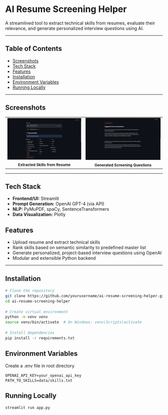 # AI Resume Screening Helper  
A streamlined tool to extract technical skills from resumes, evaluate their relevance, and generate personalized interview questions using AI.

---

## Table of Contents
- [Screenshots](#screenshots)
- [Tech Stack](#tech-stack)
- [Features](#features)
- [Installation](#installation)
- [Environment Variables](#environment-variables)
- [Running Locally](#running-locally)

---

## Screenshots

<table>
  <tr>
    <td align="center">
      <img src="./assets/skills-list.png" alt="Skill List" width=""/>
      <br><sub><b>Extracted Skills from Resume</b></sub>
    </td>
    <td align="center">
      <img src="./assets/suggested-questions.png" alt="Suggested Questions" width=""/>
      <br><sub><b>Generated Screening Questions</b></sub>
    </td>
  </tr>


  
</table>

---

## Tech Stack

- **Frontend/UI:** Streamlit  
- **Prompt Generation:** OpenAI GPT-4 (via API)    
- **NLP:** PyMuPDF, spaCy, SentenceTransformers  
- **Data Visualization:** Plotly  


## Features

- Upload resume and extract technical skills
- Rank skills based on semantic similarity to predefined master list
- Generate personalized, project-based interview questions using OpenAI
- Modular and extensible Python backend

---

## Installation

```bash
# Clone the repository
git clone https://github.com/yourusername/ai-resume-screening-helper.git
cd ai-resume-screening-helper

# Create virtual environment
python -m venv venv
source venv/bin/activate  # On Windows: venv\Scripts\activate

# Install dependencies
pip install -r requirements.txt
```

## Environment Variables 
Create a .env file in root directory
```env
OPENAI_API_KEY=your_openai_api_key
PATH_TO_SKILLS=data/skills.txt
```

## Running Locally

```bash
streamlit run app.py
```

